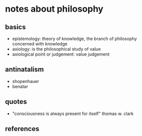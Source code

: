 # notes about philosophy

## basics

- epistemology: theory of knowledge, the branch of philosophy concerned with knowledge
- axiology: is the philosophical study of value
- axiological point or judgement: value judgement


## antinatalism

- shopenhauer
- benatar


## quotes

- "consciousness is always present for itself" thomas w. clark 


## references

[^1]: https://www.youtube.com/watch?v=EEVFrdVnhfI
